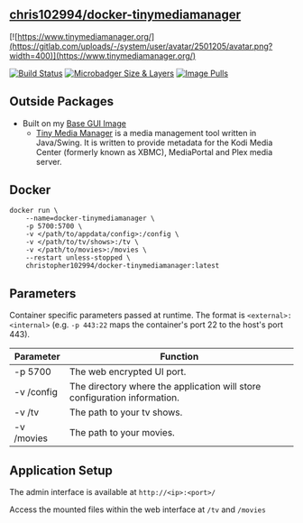 ## [chris102994/docker-tinymediamanager](https://github.com/chris102994/docker-tinymediamanager)

[![https://www.tinymediamanager.org/](https://gitlab.com/uploads/-/system/user/avatar/2501205/avatar.png?width=400)](https://www.tinymediamanager.org/)

[![Build Status](https://travis-ci.com/chris102994/docker-tinymediamanager.svg?branch=master)](https://travis-ci.com/chris102994/docker-tinymediamanager)
[![Microbadger Size & Layers](https://images.microbadger.com/badges/image/christopher102994/docker-tinymediamanager.svg)](https://microbadger.com/images/christopher102994/docker-tinymediamanager "Get your own image badge on microbadger.com")
 [![Image Pulls](https://img.shields.io/docker/pulls/christopher102994/docker-tinymediamanager)](https://hub.docker.com/repository/docker/christopher102994/docker-tinymediamanager)

## Outside Packages
* Built on my [Base GUI Image](https://github.com/chris102994/docker-base-image-gui)
  * [Tiny Media Manager](https://www.tinymediamanager.org/) is a media management tool written in Java/Swing. It is written to provide metadata for the Kodi Media Center (formerly known as XBMC), MediaPortal and Plex media server.

## Docker
```
docker run \
	--name=docker-tinymediamanager \
	-p 5700:5700 \
	-v </path/to/appdata/config>:/config \
  	-v </path/to/tv/shows>:/tv \
  	-v </path/to/movies>:/movies \
	--restart unless-stopped \
	christopher102994/docker-tinymediamanager:latest
```

## Parameters
Container specific parameters passed at runtime. The format is `<external>:<internal>` (e.g. `-p 443:22` maps the container's port 22 to the host's port 443).

| Parameter | Function |
| -------- | -------- |
| -p 5700 | The web encrypted UI port. |
| -v /config | The directory where the application will store configuration information. |
| -v /tv | The path to your tv shows. |
| -v /movies | The path to your movies. |

## Application Setup

The admin interface is available at `http://<ip>:<port>/`

Access the mounted files within the web interface at `/tv` and `/movies`
